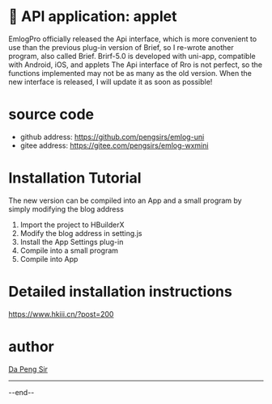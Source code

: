 # 🍒 API application: applet

EmlogPro officially released the Api interface, which is more convenient to use than the previous plug-in version of Brief, so I re-wrote another program, also called Brief. Brirf-5.0 is developed with uni-app, compatible with Android, iOS, and applets
The Api interface of Rro is not perfect, so the functions implemented may not be as many as the old version. When the new interface is released, I will update it as soon as possible!

# source code

- github address: https://github.com/pengsirs/emlog-uni
- gitee address: https://gitee.com/pengsirs/emlog-wxmini

# Installation Tutorial

The new version can be compiled into an App and a small program by simply modifying the blog address

1. Import the project to HBuilderX
2. Modify the blog address in setting.js
3. Install the App Settings plug-in
4. Compile into a small program
5. Compile into App

# Detailed installation instructions

https://www.hkiii.cn/?post=200

# author

[Da Peng Sir](https://www.hkiii.cn/)

---

--end--


